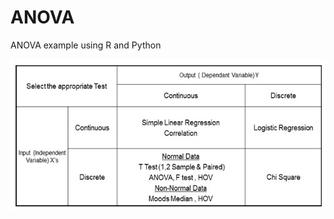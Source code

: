 # ANOVA
ANOVA example using R and Python

![Hypothesis Tests](types_of_six_sigma_hypothesis_testing.jpg)
